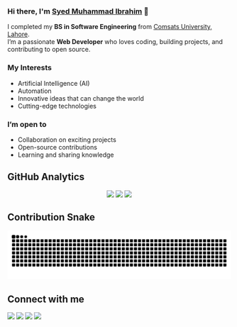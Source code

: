 ### Hi there, I'm [Syed Muhammad Ibrahim](https://syedverse.netlify.app) 👋

I completed my **BS in Software Engineering** from [Comsats University, Lahore](https://lahore.comsats.edu.pk/default.aspx).  
I’m a passionate **Web Developer** who loves coding, building projects, and contributing to open source.  


### My Interests
- Artificial Intelligence (AI)  
- Automation  
- Innovative ideas that can change the world
- Cutting-edge technologies
  

### I’m open to
- Collaboration on exciting projects  
- Open-source contributions  
- Learning and sharing knowledge

## GitHub Analytics

<p align="center">
<!-- Dark Mode Stats -->
<picture>
  <source media="(prefers-color-scheme: dark)" srcset="https://github-readme-stats.vercel.app/api?username=NxSYED-ux&show_icons=true&theme=radical&hide_border=true&count_private=true&animate=true" />
  <img src="https://github-readme-stats.vercel.app/api?username=NxSYED-ux&show_icons=true&theme=default&hide_border=true&count_private=true&animate=true" height="165"/>
</picture>

<!-- Streak Stats -->
<picture>
  <source media="(prefers-color-scheme: dark)" srcset="https://streak-stats.demolab.com?user=NxSYED-ux&theme=dark&hide_border=true"/>
  <img src="https://streak-stats.demolab.com?user=NxSYED-ux&theme=default&hide_border=true" height="165"/>
</picture>

<!-- Top Languages -->
<picture>
  <source media="(prefers-color-scheme: dark)" srcset="https://github-readme-stats.vercel.app/api/top-langs/?username=NxSYED-ux&layout=compact&theme=radical&hide_border=true" />
  <img src="https://github-readme-stats.vercel.app/api/top-langs/?username=NxSYED-ux&layout=compact&theme=default&hide_border=true" height="150"/>
</picture>
</p>

## Contribution Snake
<p align="center"> 
  <img src="https://raw.githubusercontent.com/NxSYED-ux/NxSYED-ux/main/github-contribution-grid-snake.svg" alt="Contribution Snake" /> 
</p>

## Connect with me  
<p align="center">

[<img src="https://img.shields.io/badge/Website-000000?style=for-the-badge&logo=About.me&logoColor=white" />](https://syedverse.netlify.app)
[<img src="https://img.shields.io/badge/LinkedIn-000000?style=for-the-badge&logo=linkedin&logoColor=white" />](https://www.linkedin.com/in/NxSYED-ux)
[<img src="https://img.shields.io/badge/Facebook-000000?style=for-the-badge&logo=facebook&logoColor=white" />](https://web.facebook.com/NxSYED.ux)
[<img src="https://img.shields.io/badge/Instagram-000000?style=for-the-badge&logo=instagram&logoColor=white" />](https://www.instagram.com/NxSYED.ux)

</p>
